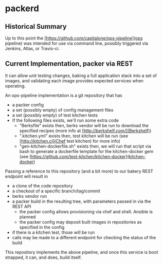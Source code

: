 # packerd

## Historical Summary
Up to this point the [https://github.com/capitalone/ops-pipeline](ops pipeline) was intended for use via command line, possibly triggered via Jenkins, Atlas, or Travis-ci.

## Current Implementation, packer via REST
It can allow unit testing changes, baking a full application stack into a set of images, and validating each image provides expected services when operating. 

An ops-pipeline implementation is a git repository that has
* a packer config
* a set (possibly empty) of config management files
* a set (possibly empty) of test kitchen tests
* If the following files exists, we'll run some extra code
  * "Berksfile" exists then, berks vendor will be run to download the specified recipes (more info at [http://berkshelf.com/](Berkshelf))
  * ".kitchen.yml" exists then, test kitchen will be run (see [http://kitchen.ci](Chef test kitchen) for more info)
  * "gen-kitchen-dockerfile.sh" exists then, we will run that script via bash to generate a dockerfile template for the kitchen-docker gem (see [https://github.com/test-kitchen/kitchen-docker](kitchen-docker)

Passing a reference to this repository (and a bit more) to our bakery REST endpoint will result in
* a clone of the code repository
* a checkout of a specific branch/tag/commit
* berks vendor run 
* a packer build in the resulting tree, with parameters passed in via the REST API
  * the packer config allows provisioning via chef and shell.  Ansible is planned
  * the packer config may deposit built images in repositories as specified in the config
* if there is a kitchen test, those will be run
* calls may be made to a different endpoint for checking the status of the build

This repository implements the above pipeline, and once this service is boot strapped, it can, and does, build itself.


